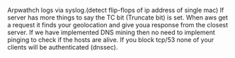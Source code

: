 Arpwathch logs via syslog.(detect flip-flops of ip address of single mac)
If server has more things to say the TC bit (Truncate bit) is set.
When aws get a request it finds your geolocation and give youa response from the closest server.
If we have implemented  DNS mining then no need to implement pinging to check if the hosts are alive.
If you block tcp/53 none of your clients will be authenticated (dnssec).


